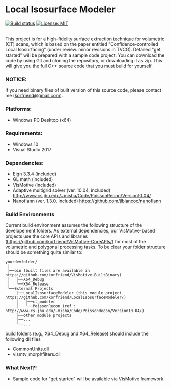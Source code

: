 # Local Isosurface Modeler

[![Build status][s1]][av] [![License: MIT][s3]][li]

[s1]: https://ci.appveyor.com/api/projects/status/uoft6p4a8gb0f0um?svg=true
[s3]: https://img.shields.io/badge/License-MIT-orange.svg

[av]: https://ci.appveyor.com/project/korfriend/localisosurfacemodeler
[li]: https://opensource.org/licenses/MIT

<br/>
This project is for a high-fidelity surface extraction technique for volumetric (CT) scans, which is based on the paper entitled "Confidence-controlled Local Isosurfacing" (under review. minor revisions in TVCG).
Detailed "get started" will be prepared with a sample code project. 
You can download the code by using Git and cloning the repository, or downloading it as zip. This will give you the full C++ source code that you must build for yourself. 

### NOTICE:
If you need binary files of built version of this source code, please contact me (korfriend@gmail.com).

### Platforms:
- Windows PC Desktop (x64)

### Requirements:

- Windows 10
- Visual Studio 2017

### Dependencies:

- Eign 3.3.4 (included)
- GL math (included)
- VisMotive (included)
- Adaptive multigrid solver (ver. 10.04, included) http://www.cs.jhu.edu/~misha/Code/PoissonRecon/Version10.04/
- Nanoflann (ver. 1.3.0, included) https://github.com/jlblancoc/nanoflann

### Build Environments
Current build environment assumes the following structure of the developement folders. As external dependencies, our VisMotive-based projects use the core APIs and libraries (https://github.com/korfriend/VisMotive-CoreAPIs/) for most of the volumetric and polygonal processing tasks. To be clear your folder structure should be something quite similar to:

    yourdevfolder/
     |
     ├──bin (built files are available in https://github.com/korfriend/VisMotive-BuiltBinary)
     │   ├──X64_Debug
     │   └──X64_Release
     └──External Projects
         ├──LocalIsosurfaceModeler (this module project https://github.com/korfriend/LocalIsosurfaceModeler/)
         │   ├──ct_modeler
         │   └──PoissonRecon (ref : http://www.cs.jhu.edu/~misha/Code/PoissonRecon/Version10.04/)
         ├──other module projects
         ├──...
         └──...

build folders (e.g., X64_Debug and X64_Release) should include the following dll files
- CommonUnits.dll
- vismtv_morphfilters.dll

### What Next?!
- Sample code for "get started" will be available via VisMotive framework.
